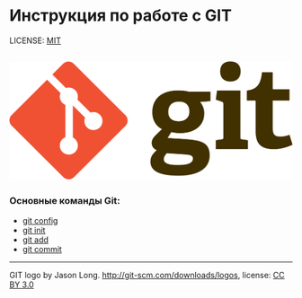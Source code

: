 # Инструкция по работе с GIT

LICENSE: [MIT](license.md)

![git-logo](/assets/Git-logo.svg.png)
---

### Основные команды Git:
   * [git config](config.md)
   * [git init](init.md)
   * [git add](add.md)
   * [git commit]()

---

GIT logo by Jason Long. http://git-scm.com/downloads/logos, license: [CC BY 3.0](https://creativecommons.org/licenses/by/3.0/)